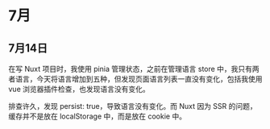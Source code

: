# 7月

## 7月14日

在写 Nuxt 项目时，我使用 pinia 管理状态，之前在管理语言 store 中，我只有两者语言，今天将语言增加到五种，但发现页面语言列表一直没有变化，包括我使用 vue 浏览器插件检查，也发现语言没有变化。

排查许久，发现 persist: true，导致语言没有变化。而 Nuxt 因为 SSR 的问题，缓存并不是放在 localStorage 中，而是放在 cookie 中。
